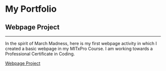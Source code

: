 # My Portfolio
## Webpage Project
---
In the spirit of March Madness, here is my first webpage activity in which I created a basic webpage in my MITxPro Course. I am working towards a Professional Certificate in Coding.

<a href= "https://github.com/BrandonDobransky/brandondobransky.github.io/assets/127439948/dcc3e909-bff4-47a6-841d-4d4d6cb441af"> Webpage Project </a>
